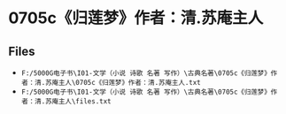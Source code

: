 # 0705c《归莲梦》作者：清.苏庵主人

## Files

- `F:/5000G电子书\I01-文学（小说 诗歌 名著 写作）\古典名著\0705c《归莲梦》作者：清.苏庵主人\0705c《归莲梦》作者：清.苏庵主人.txt`
- `F:/5000G电子书\I01-文学（小说 诗歌 名著 写作）\古典名著\0705c《归莲梦》作者：清.苏庵主人\files.txt`
